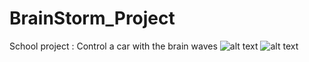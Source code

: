 # BrainStorm_Project
School project : Control a car with the brain waves
![alt text](https://raw.githubusercontent.com/KelianS/BrainStrom_Project/master/Doc/77230064_437840437171191_7725214017249083392_n.png)
![alt text](https://raw.githubusercontent.com/KelianS/BrainStrom_Project/master/Doc/Robot.png)
